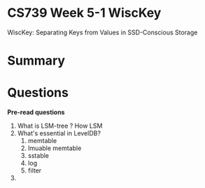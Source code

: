 # CS739 Week 5-1 WiscKey

WiscKey: Separating Keys from Values in SSD-Conscious Storage

# Summary



# Questions

**Pre-read questions**

1. What is LSM-tree ? How LSM
2. What's essential in LevelDB?
    1. memtable
    2. Imuable memtable
    3. sstable
    4. log
    5. filter
3. 

